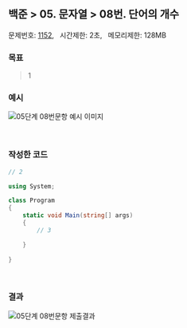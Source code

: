 
## 백준 > 05. 문자열 > 08번. 단어의 개수     
문제번호: [1152](https://www.acmicpc.net/problem/1152), &nbsp; 시간제한: 2초, &nbsp; 메모리제한: 128MB

### 목표     
> 1    

### 예시
![05단계 08번문항 예시 이미지](00/Example_Image_08.png)

<br>

### 작성한 코드   

```cs
// 2

using System;

class Program
{
    static void Main(string[] args)
    {        
        // 3

    }
    
}
```

<br>

### 결과    

![05단계 08번문항 제출결과](00/result_08.png)